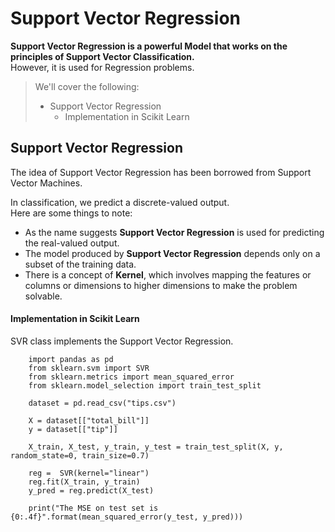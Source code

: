 # Support Vector Regression

**Support Vector Regression is a powerful Model that works on the principles of Support Vector Classification.**  
 However, it is used for Regression problems.

> We'll cover the following:
>
> - Support Vector Regression
>   - Implementation in Scikit Learn

## Support Vector Regression

The idea of Support Vector Regression has been borrowed from Support Vector Machines.

In classification, we predict a discrete-valued output.  
Here are some things to note:

- As the name suggests **Support Vector Regression** is used for predicting the real-valued output.
- The model produced by **Support Vector Regression** depends only on a subset of the training data.
- There is a concept of **Kernel**, which involves mapping the features or columns or dimensions to higher dimensions to make the problem solvable.

#### Implementation in Scikit Learn

SVR class implements the Support Vector Regression.

        import pandas as pd
        from sklearn.svm import SVR
        from sklearn.metrics import mean_squared_error
        from sklearn.model_selection import train_test_split

        dataset = pd.read_csv("tips.csv")

        X = dataset[["total_bill"]]
        y = dataset[["tip"]]

        X_train, X_test, y_train, y_test = train_test_split(X, y, random_state=0, train_size=0.7)

        reg =  SVR(kernel="linear")
        reg.fit(X_train, y_train)
        y_pred = reg.predict(X_test)

        print("The MSE on test set is {0:.4f}".format(mean_squared_error(y_test, y_pred)))
